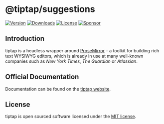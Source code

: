 # @tiptap/suggestions
[![Version](https://img.shields.io/npm/v/@tiptap/suggestions.svg?label=version)](https://www.npmjs.com/package/@tiptap/suggestions)
[![Downloads](https://img.shields.io/npm/dm/@tiptap/suggestions.svg)](https://npmcharts.com/compare/tiptap?minimal=true)
[![License](https://img.shields.io/npm/l/@tiptap/suggestions.svg)](https://www.npmjs.com/package/@tiptap/suggestions)
[![Sponsor](https://img.shields.io/static/v1?label=Sponsor&message=%E2%9D%A4&logo=GitHub)](https://github.com/sponsors/ueberdosis)

## Introduction
tiptap is a headless wrapper around [ProseMirror](https://ProseMirror.net) – a toolkit for building rich text WYSIWYG editors, which is already in use at many well-known companies such as *New York Times*, *The Guardian* or *Atlassian*.

## Official Documentation
Documentation can be found on the [tiptap website](https://tiptap.dev).

## License
tiptap is open sourced software licensed under the [MIT license](https://github.com/ueberdosis/tiptap/blob/main/LICENSE.md).
